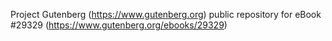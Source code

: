 Project Gutenberg (https://www.gutenberg.org) public repository for eBook #29329 (https://www.gutenberg.org/ebooks/29329)
